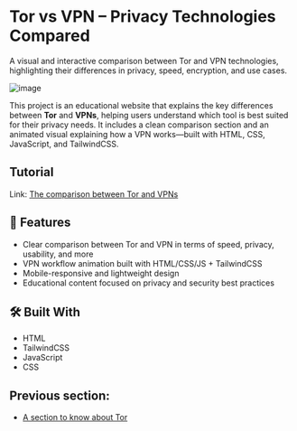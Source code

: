 # Tor vs VPN – Privacy Technologies Compared
A visual and interactive comparison between Tor and VPN technologies, highlighting their differences in privacy, speed, encryption, and use cases.

![image](https://github.com/user-attachments/assets/e6d64783-371e-4160-b46a-175e95b76a89)


This project is an educational website that explains the key differences between **Tor** and **VPNs**, helping users understand which tool is best suited for their privacy needs. It includes a clean comparison section and an animated visual explaining how a VPN works—built with HTML, CSS, JavaScript, and TailwindCSS.

## Tutorial
Link: [The comparison between Tor and VPNs](https://youtu.be/UOk9sfRZy7o)

## 🚀 Features

- Clear comparison between Tor and VPN in terms of speed, privacy, usability, and more  
- VPN workflow animation built with HTML/CSS/JS + TailwindCSS  
- Mobile-responsive and lightweight design  
- Educational content focused on privacy and security best practices  

## 🛠️ Built With

- HTML  
- TailwindCSS  
- JavaScript  
- CSS

## Previous section:
- [A section to know about Tor](https://github.com/Gianguyen1234/A-section-to-know-about-Tor)





